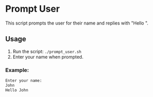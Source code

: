 # Prompt User

This script prompts the user for their name and replies with "Hello <name>".

## Usage
1. Run the script: `./prompt_user.sh`
2. Enter your name when prompted.

### Example:
```bash
Enter your name:
John
Hello John

